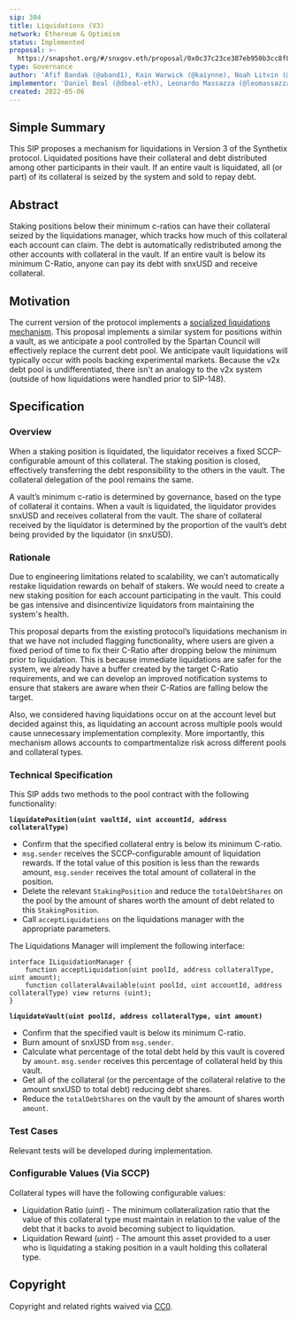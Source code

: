 ```yaml
---
sip: 304
title: Liquidations (V3)
network: Ethereum & Optimism
status: Implemented
proposal: >-
  https://snapshot.org/#/snxgov.eth/proposal/0x0c37c23ce387eb950b3cc8f82fd4dc6723e76e6724e55b010a55b05a113cd376
type: Governance
author: 'Afif Bandak (@aband1), Kain Warwick (@kaiynne), Noah Litvin (@noahlitvin)'
implementor: 'Daniel Beal (@dbeal-eth), Leonardo Massazza (@leomassazza), Alejandro Santander (@ajsantander)'
created: 2022-05-06
---
```


<!--You can leave these HTML comments in your merged SIP and delete the visible duplicate text guides, they will not appear and may be helpful to refer to if you edit it again. This is the suggested template for new SIPs. Note that an SIP number will be assigned by an editor. When opening a pull request to submit your SIP, please use an abbreviated title in the filename, `sip-draft_title_abbrev.md`. The title should be 44 characters or less.-->

## Simple Summary

<!--"If you can't explain it simply, you don't understand it well enough." Simply describe the outcome the proposed changes intends to achieve. This should be non-technical and accessible to a casual community member.-->

This SIP proposes a mechanism for liquidations in Version 3 of the Synthetix protocol. Liquidated positions have their collateral and debt distributed among other participants in their vault. If an entire vault is liquidated, all (or part) of its collateral is seized by the system and sold to repay debt.

## Abstract

<!--A short (~200 word) description of the proposed change, the abstract should clearly describe the proposed change. This is what *will* be done if the SIP is implemented, not *why* it should be done or *how* it will be done. If the SIP proposes deploying a new contract, write, "we propose to deploy a new contract that will do x".-->

Staking positions below their minimum c-ratios can have their collateral seized by the liquidations manager, which tracks how much of this collateral each account can claim. The debt is automatically redistributed among the other accounts with collateral in the vault. If an entire vault is below its minimum C-Ratio, anyone can pay its debt with snxUSD and receive collateral.

## Motivation

<!--This is the problem statement. This is the *why* of the SIP. It should clearly explain *why* the current state of the protocol is inadequate.  It is critical that you explain *why* the change is needed, if the SIP proposes changing how something is calculated, you must address *why* the current calculation is innaccurate or wrong. This is not the place to describe how the SIP will address the issue!-->

The current version of the protocol implements a [socialized liquidations mechanism](https://sips.synthetix.io/sips/sip-148/). This proposal implements a similar system for positions within a vault, as we anticipate a pool controlled by the Spartan Council will effectively replace the current debt pool. We anticipate vault liquidations will typically occur with pools backing experimental markets. Because the v2x debt pool is undifferentiated, there isn't an analogy to the v2x system (outside of how liquidations were handled prior to SIP-148).

## Specification

<!--The specification should describe the syntax and semantics of any new feature, there are five sections
1. Overview
2. Rationale
3. Technical Specification
4. Test Cases
5. Configurable Values
-->

### Overview

<!--This is a high level overview of *how* the SIP will solve the problem. The overview should clearly describe how the new feature will be implemented.-->

When a staking position is liquidated, the liquidator receives a fixed SCCP-configurable amount of this collateral. The staking position is closed, effectively transferring the debt responsibility to the others in the vault. The collateral delegation of the pool remains the same.

A vault’s minimum c-ratio is determined by governance, based on the type of collateral it contains. When a vault is liquidated, the liquidator provides snxUSD and receives collateral from the vault. The share of collateral received by the liquidator is determined by the proportion of the vault’s debt being provided by the liquidator (in snxUSD).

### Rationale

<!--This is where you explain the reasoning behind how you propose to solve the problem. Why did you propose to implement the change in this way, what were the considerations and trade-offs. The rationale fleshes out what motivated the design and why particular design decisions were made. It should describe alternate designs that were considered and related work. The rationale may also provide evidence of consensus within the community, and should discuss important objections or concerns raised during discussion.-->

Due to engineering limitations related to scalability, we can’t automatically restake liquidation rewards on behalf of stakers. We would need to create a new staking position for each account participating in the vault. This could be gas intensive and disincentivize liquidators from maintaining the system's health.

This proposal departs from the existing protocol’s liquidations mechanism in that we have not included flagging functionality, where users are given a fixed period of time to fix their C-Ratio after dropping below the minimum prior to liquidation. This is because immediate liquidations are safer for the system, we already have a buffer created by the target C-Ratio requirements, and we can develop an improved notification systems to ensure that stakers are aware when their C-Ratios are falling below the target.

Also, we considered having liquidations occur on at the account level but decided against this, as liquidating an account across multiple pools would cause unnecessary implementation complexity. More importantly, this mechanism allows accounts to compartmentalize risk across different pools and collateral types.

### Technical Specification

<!--The technical specification should outline the public API of the changes proposed. That is, changes to any of the interfaces Synthetix currently exposes or the creations of new ones.-->

This SIP adds two methods to the pool contract with the following functionality:

**`liquidatePosition(uint vaultId, uint accountId, address collateralType)`**

- Confirm that the specified collateral entry is below its minimum C-ratio.
- `msg.sender` receives the SCCP-configurable amount of liquidation rewards. If the total value of this position is less than the rewards amount, `msg.sender` receives the total amount of collateral in the position.
- Delete the relevant `StakingPosition` and reduce the `totalDebtShares` on the pool by the amount of shares worth the amount of debt related to this `StakingPosition`.
- Call `acceptLiquidations` on the liquidations manager with the appropriate parameters.

The Liquidations Manager will implement the following interface:

```solidity
interface ILiquidationManager {
	function acceptLiquidation(uint poolId, address collateralType, uint amount);
	function collateralAvailable(uint poolId, uint accountId, address collateralType) view returns (uint);
}
```

**`liquidateVault(uint poolId, address collateralType, uint amount)`**

- Confirm that the specified vault is below its minimum C-ratio.
- Burn amount of snxUSD from `msg.sender`.
- Calculate what percentage of the total debt held by this vault is covered by `amount`. `msg.sender` receives this percentage of collateral held by this vault.
- Get all of the collateral (or the percentage of the collateral relative to the amount snxUSD to total debt) reducing debt shares.
- Reduce the `totalDebtShares` on the vault by the amount of shares worth `amount`.

### Test Cases

<!--Test cases for an implementation are mandatory for SIPs but can be included with the implementation..-->

Relevant tests will be developed during implementation.

### Configurable Values (Via SCCP)

<!--Please list all values configurable via SCCP under this implementation.-->

Collateral types will have the following configurable values:

- Liquidation Ratio (_uint_) - The minimum collateralization ratio that the value of this collateral type must maintain in relation to the value of the debt that it backs to avoid becoming subject to liquidation.
- Liquidation Reward (_uint_) - The amount this asset provided to a user who is liquidating a staking position in a vault holding this collateral type.

## Copyright

Copyright and related rights waived via [CC0](https://creativecommons.org/publicdomain/zero/1.0/).
